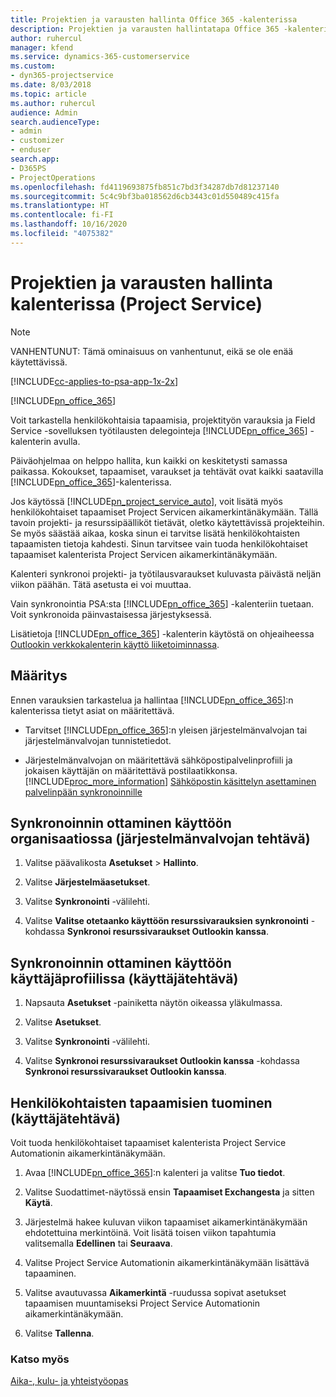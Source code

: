 ```yaml
---
title: Projektien ja varausten hallinta Office 365 -kalenterissa
description: Projektien ja varausten hallintatapa Office 365 -kalenterissa
author: ruhercul
manager: kfend
ms.service: dynamics-365-customerservice
ms.custom:
- dyn365-projectservice
ms.date: 8/03/2018
ms.topic: article
ms.author: ruhercul
audience: Admin
search.audienceType:
- admin
- customizer
- enduser
search.app:
- D365PS
- ProjectOperations
ms.openlocfilehash: fd4119693875fb851c7bd3f34287db7d81237140
ms.sourcegitcommit: 5c4c9bf3ba018562d6cb3443c01d550489c415fa
ms.translationtype: HT
ms.contentlocale: fi-FI
ms.lasthandoff: 10/16/2020
ms.locfileid: "4075382"
---
```

# <a name="manage-projects-and-bookings-in-your-calendar-project-service"></a>Projektien ja varausten hallinta kalenterissa (Project Service)

> [!Note]
> VANHENTUNUT: Tämä ominaisuus on vanhentunut, eikä se ole enää käytettävissä.

[!INCLUDE[cc-applies-to-psa-app-1x-2x](../includes/cc-applies-to-psa-app-1x-2x.md)]

[!INCLUDE[pn_office_365](../includes/pn-office-365.md)] 

Voit tarkastella henkilökohtaisia tapaamisia, projektityön varauksia ja Field Service -sovelluksen työtilausten delegointeja [!INCLUDE[pn_office_365](../includes/pn-office-365.md)] -kalenterin avulla.  
  
 Päiväohjelmaa on helppo hallita, kun kaikki on keskitetysti samassa paikassa. Kokoukset, tapaamiset, varaukset ja tehtävät ovat kaikki saatavilla [!INCLUDE[pn_office_365](../includes/pn-office-365.md)]-kalenterissa.  
  
 Jos käytössä [!INCLUDE[pn_project_service_auto](../includes/pn-project-service-auto.md)], voit lisätä myös henkilökohtaiset tapaamiset Project Servicen aikamerkintänäkymään. Tällä tavoin projekti- ja resurssipäälliköt tietävät, oletko käytettävissä projekteihin. Se myös säästää aikaa, koska sinun ei tarvitse lisätä henkilökohtaisten tapaamisten tietoja kahdesti. Sinun tarvitsee vain tuoda henkilökohtaiset tapaamiset kalenterista Project Servicen aikamerkintänäkymään.  
  
 Kalenteri synkronoi projekti- ja työtilausvaraukset kuluvasta päivästä neljän viikon päähän. Tätä asetusta ei voi muuttaa.  
  
 Vain synkronointia PSA:sta [!INCLUDE[pn_office_365](../includes/pn-office-365.md)] -kalenteriin tuetaan. Voit synkronoida päinvastaisessa järjestyksessä. 
  
 Lisätietoja [!INCLUDE[pn_office_365](../includes/pn-office-365.md)] -kalenterin käytöstä on ohjeaiheessa [Outlookin verkkokalenterin käyttö liiketoiminnassa](https://support.office.com/article/Calendar-in-Outlook-on-the-web-for-business-5219c457-d1fe-4c2f-9032-1a816b88e936).  
  
## <a name="setup"></a>Määritys  
 Ennen varauksien tarkastelua ja hallintaa [!INCLUDE[pn_office_365](../includes/pn-office-365.md)]:n kalenterissa tietyt asiat on määritettävä.  
  
- Tarvitset [!INCLUDE[pn_office_365](../includes/pn-office-365.md)]:n yleisen järjestelmänvalvojan tai järjestelmänvalvojan tunnistetiedot.  
  
- Järjestelmänvalvojan on määritettävä sähköpostipalvelinprofiili ja jokaisen käyttäjän on määritettävä postilaatikkonsa. [!INCLUDE[proc_more_information](../includes/proc-more-information.md)] [Sähköpostin käsittelyn asettaminen palvelinpään synkronoinnille](https://docs.microsoft.com/dynamics365/customerengagement/on-premises/admin/set-up-server-side-synchronization-of-email-appointments-contacts-and-tasks)  
  
## <a name="turn-on-synchronization-for-your-organization-admin-task"></a>Synkronoinnin ottaminen käyttöön organisaatiossa (järjestelmänvalvojan tehtävä)  
  
1.  Valitse päävalikosta **Asetukset** > **Hallinto**.  
  
2.  Valitse **Järjestelmäasetukset**.  
  
3.  Valitse **Synkronointi** -välilehti.  
  
4.  Valitse **Valitse otetaanko käyttöön resurssivarauksien synkronointi** -kohdassa **Synkronoi resurssivaraukset Outlookin kanssa**.  
  
## <a name="turn-on-synchronization-for-your-user-profile-user-task"></a>Synkronoinnin ottaminen käyttöön käyttäjäprofiilissa (käyttäjätehtävä)  
  
1.  Napsauta **Asetukset** -painiketta näytön oikeassa yläkulmassa.  
  
2.  Valitse **Asetukset**.  
  
3.  Valitse **Synkronointi** -välilehti.  
  
4.  Valitse **Synkronoi resurssivaraukset Outlookin kanssa** -kohdassa **Synkronoi resurssivaraukset Outlookin kanssa**.  
  
## <a name="import-your-personal-appointments-user-task"></a>Henkilökohtaisten tapaamisien tuominen (käyttäjätehtävä)  
 Voit tuoda henkilökohtaiset tapaamiset kalenterista Project Service Automationin aikamerkintänäkymään.  
  
1. Avaa [!INCLUDE[pn_office_365](../includes/pn-office-365.md)]:n kalenteri ja valitse **Tuo tiedot**.  
  
2. Valitse Suodattimet-näytössä ensin **Tapaamiset Exchangesta** ja sitten **Käytä**.  
  
3. Järjestelmä hakee kuluvan viikon tapaamiset aikamerkintänäkymään ehdotettuina merkintöinä. Voit lisätä toisen viikon tapahtumia valitsemalla **Edellinen** tai **Seuraava**.  
  
4. Valitse Project Service Automationin aikamerkintänäkymään lisättävä tapaaminen.  
  
5. Valitse avautuvassa **Aikamerkintä** -ruudussa sopivat asetukset tapaamisen muuntamiseksi Project Service Automationin aikamerkintänäkymään.  
  
6. Valitse **Tallenna**.  
  
### <a name="see-also"></a>Katso myös  
 [Aika-, kulu- ja yhteistyöopas](../psa/time-expense-collaboration-guide.md)
